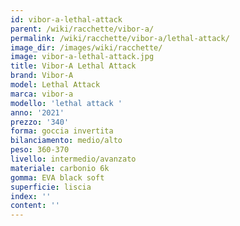```yaml
---
id: vibor-a-lethal-attack
parent: /wiki/racchette/vibor-a/
permalink: /wiki/racchette/vibor-a/lethal-attack/
image_dir: /images/wiki/racchette/
image: vibor-a-lethal-attack.jpg
title: Vibor-A Lethal Attack
brand: Vibor-A
model: Lethal Attack
marca: vibor-a
modello: 'lethal attack '
anno: '2021'
prezzo: '340'
forma: goccia invertita
bilanciamento: medio/alto
peso: 360-370
livello: intermedio/avanzato
materiale: carbonio 6k
gomma: EVA black soft
superficie: liscia
index: ''
content: ''
---
```

